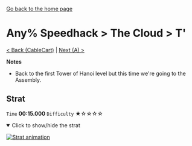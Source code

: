 [Go back to the home page](https://github.com/Doublevil/scbspeedrun)

# Any% Speedhack > The Cloud > T'

[< Back (CableCart)](https://github.com/Doublevil/scbspeedrun/blob/main/levels/any_sh/C/CableCart.md) | [Next (A) >](https://github.com/Doublevil/scbspeedrun/blob/main/levels/any_sh/A/A.md)

**Notes**
- Back to the first Tower of Hanoi level but this time we're going to the Assembly.

## Strat

`Time` **00:15.000** `Difficulty` ★☆☆☆☆
<details open>
  <summary>Click to show/hide the strat</summary>

  [![Strat animation](https://github.com/Doublevil/scbspeedrun/blob/main/media/levels/C/T'_Strat.webp)](https://github.com/Doublevil/scbspeedrun/blob/main/media/levels/C/T'_Strat.mp4?raw=true)
</details>
